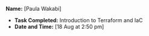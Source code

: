 **Name:** [Paula Wakabi]
- **Task Completed:** Introduction to Terraform and IaC
- **Date and Time:** [18 Aug at 2:50 pm]
